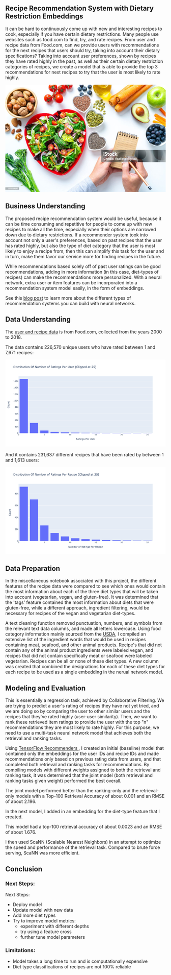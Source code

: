 ## Recipe Recommendation System with Dietary Restriction Embeddings
It can be hard to continuously come up with new and interesting recipes to cook, especially if you have certain dietary restrictions. Many people use websites such as food.com to find, try, and rate recipes. From user and recipe data from Food.com, can we provide users with recommendations for the next recipes that users should try, taking into account their dietary specifications?
Taking into account user preferences, shown by recipes they have rated highly in the past, as well as their certain dietary restriction categories of recipes, we create a model that is able to provide the top 3 recommendations for next recipes to try that the user is most likely to rate highly.

<img src= "images/recipes.jpg" alt = "Recipe Image">

## Business Understanding
The proposed recipe recommendation system would be useful, because it can be time consuming and repetitive for people to come up with new recipes to make all the time, especially when their options are narrowed down due to dietary restrictions. If a recommender system took into account not only a user's preferences, based on past recipes that the user has rated highly, but also the type of diet category that the user is most likely to enjoy a recipe from, then this can simplify this task for the user and in turn, make them favor our service more for finding recipes in the future.

While recommendations based solely off of past user ratings can be good recommendations, adding in more information (in this case, diet-types of recipes) can make the recommendations more personalized. With a neural network, extra user or item features can be incorporated into a recommendation system model easily, in the form of embeddings. 

See this <a href="https://towardsdatascience.com/modern-recommendation-systems-with-neural-networks-3cc06a6ded2c">blog post</a> to learn more about the different types of recommendation systems you can build with neural networks. 

## Data Understanding

The <a href="">user and recipe data</a> is from Food.com, collected from the years 2000 to 2018.

The data contains 226,570 unique users who have rated between 1 and 7,671 recipes:

<img src= "images/ratings_per_user.png" alt = "Ratings per User">

And it contains 231,637 different recipes that have been rated by between 1 and 1,613 users:

<img src= "images/ratings_per_recipe.png" alt = "Ratings per Recipe">

## Data Preparation

In the miscellaneous notebook associated with this project, the different features of the recipe data were compared to see which ones would contain the most information about each of the three diet types that will be taken into account (vegetarian, vegan, and gluten-free). It was determined that the 'tags' feature contained the most information about diets that were gluten-free, while a different approach, ingredient filtering, would be necessary for recipes of the vegan and vegetarian diet-types.

A text cleaning function removed punctuation, numbers, and symbols from the relevant text data columns, and made all letters lowercase. Using food category information mainly sourced from the <a href="https://www.ars.usda.gov/ARSUserFiles/80400530/pdf/1720/Food_Category_List_2017-March%202020.pdf">USDA</a>, I compiled an extensive list of the ingredient words that would be used in recipes containing meat, seafood, and other animal products. Recipe's that did not contain any of the animal product ingredients were labeled vegan, and recipes that did not contain specifically meat or seafood were labeled vegetarian. Recipes can be all or none of these diet types. A new column was created that combined the designations for each of these diet types for each recipe to be used as a single embedding in the nerual network model.

## Modeling and Evaluation

This is essentially a regression task, achieved by Collaborative Filtering. We are trying to predict a user's rating of recipes they have not yet tried, and we are doing so by comparing the user to other similar users and the recipes that they've rated highly (user-user similarity). Then, we want to rank these retrieved item ratings to provide the user with the top "n" recommendations they are most likely to rate highly. For this purpose, we need to use a multi-task neural network model that achieves both the retrieval and ranking tasks.

Using  <a href="https://www.tensorflow.org/recommenders/examples/multitask">TensorFlow Recommenders </a>, I created an initial (baseline) model that contained only the embeddings for the user IDs and recipe IDs and made recommendations only based on previous rating data from users, and that completed both retrieval and ranking tasks for recommendations. By compiling models with different weights assigned to both the retrieval and ranking task, it was determined that the joint model (both retrieval and ranking tasks given weight) performed the best overall.

The joint model performed better than the ranking-only and the retrieval-only models with a Top-100 Retrieval Accuracy of about 0.001 and an RMSE of about 2.196.

In the next model, I added in an embedding for the diet-type feature that I created.

This model had a top-100 retrieval accuracy of about 0.0023 and an RMSE of about 1.676. 

I then used ScaNN (Scalable Nearest Neighbors) in an attempt to optimize the speed and performance of the retrieval task. Compared to brute force serving, ScaNN was more efficient.

## Conclusion

### Next Steps:
Next Steps:
- Deploy model
- Update model with new data
- Add more diet types 
- Try to improve model metrics:
    - experiment with different depths
    - try using a feature cross
    - further tune model parameters
    
### Limitations:
- Model takes a long time to run and is computationally expensive
- Diet type classifications of recipes are not 100% reliable
